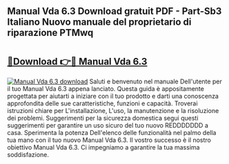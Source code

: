 ## Manual Vda 6.3 Download gratuit PDF - Part-Sb3 Italiano Nuovo manuale del proprietario di riparazione PTMwq

# <h2><a href="http://dfbgdq.blite.top/?on=Manual+Vda+6.3">🔗Download 👉🔴 Manual Vda 6.3</a></h2>

[![Manual Vda 6.3 download](https://i.imgur.com/lujVjoI.png)](http://dfbgdq.blite.top/?on=Manual+Vda+6.3)
Saluti e benvenuto nel manuale Dell'utente per il tuo Manual Vda 6.3 appena lanciato. Questa guida è appositamente progettata per aiutarti a iniziare con il tuo prodotto e darti una conoscenza approfondita delle sue caratteristiche, funzioni e capacità. Troverai istruzioni chiare per L'installazione, L'uso, la manutenzione e la risoluzione dei problemi. Suggerimenti per la sicurezza domestica segui questi suggerimenti per garantire un uso sicuro del tuo nuovo REDDDDDDD a casa. Sperimenta la potenza Dell'elenco delle funzionalità nel palmo della tua mano con il tuo nuovo Manual Vda 6.3. Il vostro successo è il nostro obiettivo Manual Vda 6.3. Ci impegniamo a garantire la tua massima soddisfazione.
